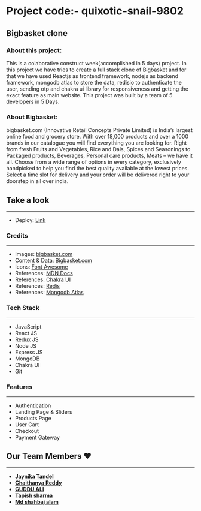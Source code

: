# Project code:- quixotic-snail-9802
## Bigbasket clone
### About this project:
<p>
This is a colaborative construct week(accomplished in 5 days) project.
In this project we have tries to create a full stack clone of Bigbasket and for that we have used Reactjs as frontend framework, nodejs as backend framework, mongodb atlas to store the data, redisio to authenticate the user, sending otp and chakra ui library for responsiveness and getting the exact feature as main website.
This project was built by a team of 5 developers in 5 Days. 
</p>


### About Bigbasket:
<p>
bigbasket.com (Innovative Retail Concepts Private Limited) is India’s largest online food and grocery store. With over 18,000 products and over a 1000 brands in our catalogue you will find everything you are looking for. Right from fresh Fruits and Vegetables, Rice and Dals, Spices and Seasonings to Packaged products, Beverages, Personal care products, Meats – we have it all.
Choose from a wide range of options in every category, exclusively handpicked to help you find the best quality available at the lowest prices. Select a time slot for delivery and your order will be delivered right to your doorstep in all over india.
</p>


## Take a look

---

- Deploy: [Link](https://bigbasket-clone-web16.netlify.app/)

### Credits

---

- Images: [bigbasket.com](https://www.bigbasket.com/?nc=logo)
- Content & Data: [Bigbasket.com](https://www.bigbasket.com/?nc=logo)
- Icons: [Font Awesome](https://fontawesome.com/)
- References: [MDN Docs](https://developer.mozilla.org/en-US/)
- References: [Chakra UI](https://chakra-ui.com/)
- References: [Redis](https://redis.io/)
- References: [Mongodb Atlas](https://www.mongodb.com/atlas/database)

### Tech Stack

---

- JavaScript
- React JS
- Redux JS
- Node JS
- Express JS
- MongoDB
- Chakra UI
- Git

### Features

---

- Authentication
- Landing Page & Sliders
- Products Page
- User Cart
- Checkout
- Payment Gateway


## Our Team Members ❤️

---

- **[Jaynika Tandel](https://github.com/jeny008)**
- **[Chaithanya Reddy](https://github.com/chaitu786)**
- **[GUDDU ALI](https://github.com/GUDDU434)**
- **[Tapish sharma](https://github.com/kakashi10-23)**
- **[Md shahbaj alam](https://github.com/mdshahbajalam7)**
